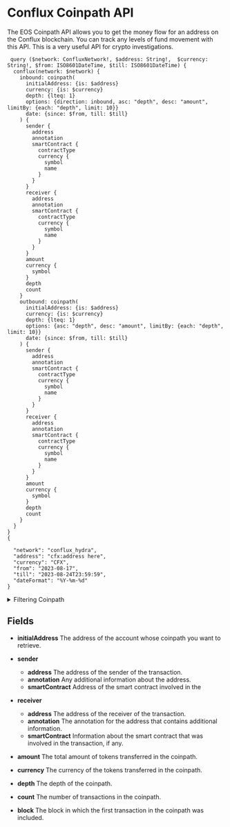 # Conflux Coinpath API

The EOS Coinpath API allows you to get the money flow for an address on the Conflux blockchain. You can track any levels of fund movement with this API. This is a very useful API for crypto investigations.

```
 query ($network: ConfluxNetwork!, $address: String!,  $currency: String!, $from: ISO8601DateTime, $till: ISO8601DateTime) {
  conflux(network: $network) {
    inbound: coinpath(
      initialAddress: {is: $address}
      currency: {is: $currency}
      depth: {lteq: 1}
      options: {direction: inbound, asc: "depth", desc: "amount", limitBy: {each: "depth", limit: 10}}
      date: {since: $from, till: $till}
    ) {
      sender {
        address
        annotation
        smartContract {
          contractType
          currency {
            symbol
            name
          }
        }
      }
      receiver {
        address
        annotation
        smartContract {
          contractType
          currency {
            symbol
            name
          }
        }
      }
      amount
      currency {
        symbol
      }
      depth
      count
    }
    outbound: coinpath(
      initialAddress: {is: $address}
      currency: {is: $currency}
      depth: {lteq: 1}
      options: {asc: "depth", desc: "amount", limitBy: {each: "depth", limit: 10}}
      date: {since: $from, till: $till}
    ) {
      sender {
        address
        annotation
        smartContract {
          contractType
          currency {
            symbol
            name
          }
        }
      }
      receiver {
        address
        annotation
        smartContract {
          contractType
          currency {
            symbol
            name
          }
        }
      }
      amount
      currency {
        symbol
      }
      depth
      count
    }
  }
}
{

  "network": "conflux_hydra",
  "address": "cfx:address here",
  "currency": "CFX",
  "from": "2023-08-17",
  "till": "2023-08-24T23:59:59",
  "dateFormat": "%Y-%m-%d"
}

```

<details><summary>Filtering Coinpath</summary>

- **initialAddress** The address of the account whose coinpath you want to retrieve.
- **currency** The currency you want to filter the results by.
- **depth** The maximum depth of the coinpath to retrieve.
- **options**
  - **direction** The direction of the coinpath. Can be `inbound` or `outbound`.
  - **asc** or **desc**: The field to sort the results by in ascending
    or descending order.
  - **limitBy** The field to limit the results by.
  - **date** The date range of the transactions to return.

</details>

## Fields

- **initialAddress** The address of the account whose coinpath you want to retrieve.
- **sender**

  - **address** The address of the sender of the transaction.
  - **annotation** Any additional information about the address.
  - **smartContract** Address of the smart contract involved in the

- **receiver**
  - **address** The address of the receiver of the transaction.
  - **annotation** The annotation for the address that contains additional information.
  - **smartContract** Information about the smart contract that was involved in the transaction, if any.
- **amount** The total amount of tokens transferred in the coinpath.
- **currency** The currency of the tokens transferred in the coinpath.
- **depth** The depth of the coinpath.
- **count** The number of transactions in the coinpath.
- **block** The block in which the first transaction in the coinpath was included.
